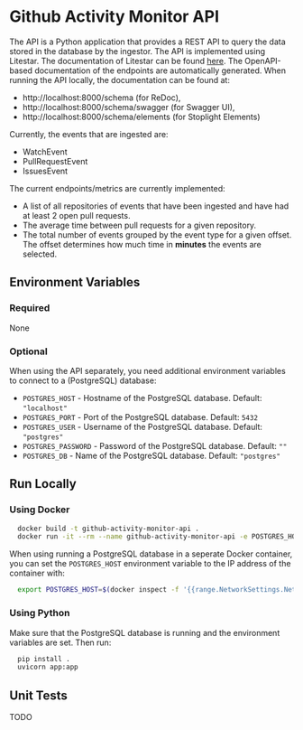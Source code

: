 # Github Activity Monitor API
The API is a Python application that provides a REST API to query the data stored in the database by the ingestor. The API is implemented using Litestar. The documentation of Litestar can be found [here](https://litestar.dev/). The OpenAPI-based documentation of the endpoints are automatically generated. When running the API locally, the documentation can be found at:
- http://localhost:8000/schema (for ReDoc),
- http://localhost:8000/schema/swagger (for Swagger UI),
- http://localhost:8000/schema/elements (for Stoplight Elements)

Currently, the events that are ingested are:
- WatchEvent
- PullRequestEvent
- IssuesEvent

The current endpoints/metrics are currently implemented:
- A list of all repositories of events that have been ingested and have had at least 2 open pull requests.
- The average time between pull requests for a given repository.
- The total number of events grouped by the event type for a given offset. The offset determines how much time in **minutes** the events are selected.

## Environment Variables
### Required
None

### Optional

When using the API separately, you need additional environment variables to connect to a (PostgreSQL) database:
- `POSTGRES_HOST` - Hostname of the PostgreSQL database. Default: `"localhost"`
- `POSTGRES_PORT` - Port of the PostgreSQL database. Default: `5432`
- `POSTGRES_USER` - Username of the PostgreSQL database. Default: `"postgres"`
- `POSTGRES_PASSWORD` - Password of the PostgreSQL database. Default: `""`
- `POSTGRES_DB` - Name of the PostgreSQL database. Default: `"postgres"`

## Run Locally
### Using Docker
```bash
  docker build -t github-activity-monitor-api .
  docker run -it --rm --name github-activity-monitor-api -e POSTGRES_HOST=$POSTGRES_HOST -e POSTGRES_USER=$POSTGRES_USER -e POSTGRES_PASSWORD=$POSTGRES_PASSWORD -e POSTGRES_DB=$POSTGRES_DB -p 8000:8000 github-activity-monitor-api
```

When using running a PostgreSQL database in a seperate Docker container, you can set the `POSTGRES_HOST` environment variable to the IP address of the container with:
```bash
  export POSTGRES_HOST=$(docker inspect -f '{{range.NetworkSettings.Networks}}{{.IPAddress}}{{end}}' <container_name_or_id>)
```

### Using Python
Make sure that the PostgreSQL database is running and the environment variables are set. Then run:
```bash
  pip install .
  uvicorn app:app
```

## Unit Tests

TODO
